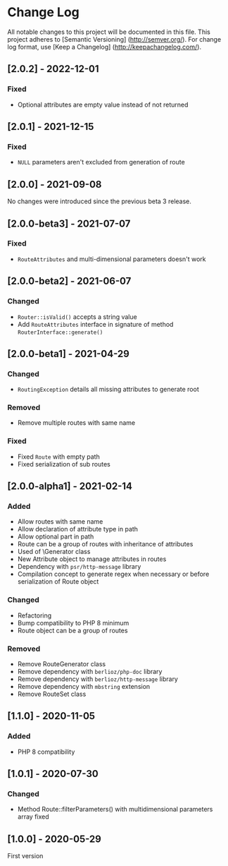 # Change Log

All notable changes to this project will be documented in this file. This project adheres
to [Semantic Versioning] (http://semver.org/). For change log format,
use [Keep a Changelog] (http://keepachangelog.com/).

## [2.0.2] - 2022-12-01

### Fixed

- Optional attributes are empty value instead of not returned

## [2.0.1] - 2021-12-15

### Fixed

- `NULL` parameters aren't excluded from generation of route

## [2.0.0] - 2021-09-08

No changes were introduced since the previous beta 3 release.

## [2.0.0-beta3] - 2021-07-07

### Fixed

- `RouteAttributes` and multi-dimensional parameters doesn't work

## [2.0.0-beta2] - 2021-06-07

### Changed

- `Router::isValid()` accepts a string value
- Add `RouteAttributes` interface in signature of method `RouterInterface::generate()`

## [2.0.0-beta1] - 2021-04-29

### Changed

- `RoutingException` details all missing attributes to generate root

### Removed

- Remove multiple routes with same name

### Fixed

- Fixed `Route` with empty path
- Fixed serialization of sub routes

## [2.0.0-alpha1] - 2021-02-14

### Added

- Allow routes with same name
- Allow declaration of attribute type in path
- Allow optional part in path
- Route can be a group of routes with inheritance of attributes
- Used of \Generator class
- New Attribute object to manage attributes in routes
- Dependency with `psr/http-message` library
- Compilation concept to generate regex when necessary or before serialization of Route object

### Changed

- Refactoring
- Bump compatibility to PHP 8 minimum
- Route object can be a group of routes

### Removed

- Remove RouteGenerator class
- Remove dependency with `berlioz/php-doc` library
- Remove dependency with `berlioz/http-message` library
- Remove dependency with `mbstring` extension
- Remove RouteSet class

## [1.1.0] - 2020-11-05

### Added

- PHP 8 compatibility

## [1.0.1] - 2020-07-30

### Changed

- Method Route::filterParameters() with multidimensional parameters array fixed

## [1.0.0] - 2020-05-29

First version
